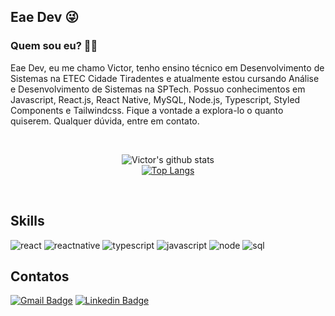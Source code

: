 ## Eae Dev 😜

### Quem sou eu? 👨‍🎓

Eae Dev, eu me chamo Victor, tenho ensino técnico em Desenvolvimento de Sistemas na ETEC Cidade Tiradentes e atualmente estou cursando Análise e Desenvolvimento de Sistemas na SPTech. Possuo conhecimentos em Javascript, React.js, React Native, MySQL, Node.js, Typescript, Styled Components e Tailwindcss. Fique a vontade a explora-lo o quanto quiserem. Qualquer dúvida, entre em contato.

<br/> 
<div align="center">

 ![Victor's github stats](https://github-readme-stats.vercel.app/api?username=vicg0&show_icons=true&theme=material-palenight)
 <br/>
 [![Top Langs](https://github-readme-stats.vercel.app/api/top-langs/?username=vicg0&langs_count=10&layout=compact&theme=material-palenight)](https://github.com/vicg0/github-readme-stats)
 
 <br/>
 </div>
 
 ## Skills
 ![react](https://img.shields.io/badge/React-20232A?style=for-the-badge&logo=react&logoColor=61DAFB)
 ![reactnative](https://img.shields.io/badge/React_Native-00006b?style=for-the-badge&logo=react&logoColor=61DAFB)
 ![typescript](https://img.shields.io/badge/Typescript-4834d4?style=for-the-badge&logo=typescript&logoColor=61DAFB)
 ![javascript](https://img.shields.io/badge/JavaScript-F7DF1E?style=for-the-badge&logo=javascript&logoColor=black)
 ![node](https://img.shields.io/badge/Node.js-43853D?style=for-the-badge&logo=node.js&logoColor=white)
 ![sql](	https://img.shields.io/badge/MySQL-00000F?style=for-the-badge&logo=mysql&logoColor=white)
 
 ## Contatos

[![Gmail Badge](https://img.shields.io/badge/-victor.msantos@sptech.school-c14438?style=flat-square&logo=Outlook&logoColor=white&link=mailto:victor.msantos@sptech.school)](mailto:victor.27cm.santos@gmail.com)
[![Linkedin Badge](https://img.shields.io/badge/-Victor_Hugo-blue?style=flat-square&logo=Linkedin&logoColor=white&link=https://www.linkedin.com/in/victor-hugo-carvalho-moreira-dos-santos-54b9ab1ba/)](https://www.linkedin.com/in/victor-hugo-carvalho-moreira-dos-santos-54b9ab1ba/)
